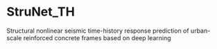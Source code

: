# StruNet_TH
Structural nonlinear seismic time-history response prediction of urban-scale reinforced concrete frames based on deep learning
